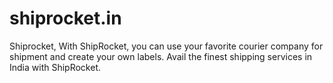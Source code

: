shiprocket.in
=============

Shiprocket, With ShipRocket, you can use your favorite courier company for shipment and create your own labels. Avail the finest shipping services in India with ShipRocket.
